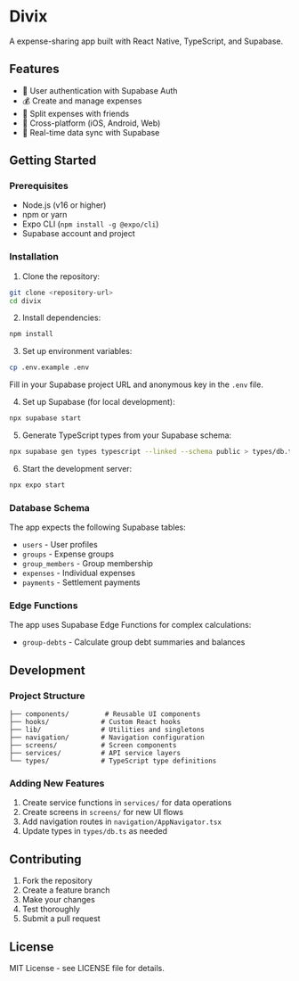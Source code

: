 # Divix

A expense-sharing app built with React Native, TypeScript, and Supabase.

## Features

- 🔐 User authentication with Supabase Auth
- 💰 Create and manage expenses
- 👥 Split expenses with friends
- 📱 Cross-platform (iOS, Android, Web)
- 💾 Real-time data sync with Supabase

## Getting Started

### Prerequisites

- Node.js (v16 or higher)
- npm or yarn
- Expo CLI (`npm install -g @expo/cli`)
- Supabase account and project

### Installation

1. Clone the repository:
```bash
git clone <repository-url>
cd divix
```

2. Install dependencies:
```bash
npm install
```

3. Set up environment variables:
```bash
cp .env.example .env
```
Fill in your Supabase project URL and anonymous key in the `.env` file.

4. Set up Supabase (for local development):
```bash
npx supabase start
```

5. Generate TypeScript types from your Supabase schema:
```bash
npx supabase gen types typescript --linked --schema public > types/db.ts
```

6. Start the development server:
```bash
npx expo start
```

### Database Schema

The app expects the following Supabase tables:

- `users` - User profiles
- `groups` - Expense groups
- `group_members` - Group membership
- `expenses` - Individual expenses
- `payments` - Settlement payments

### Edge Functions

The app uses Supabase Edge Functions for complex calculations:

- `group-debts` - Calculate group debt summaries and balances

## Development

### Project Structure

```
├── components/         # Reusable UI components
├── hooks/             # Custom React hooks
├── lib/               # Utilities and singletons
├── navigation/        # Navigation configuration
├── screens/           # Screen components
├── services/          # API service layers
└── types/             # TypeScript type definitions
```

### Adding New Features

1. Create service functions in `services/` for data operations
2. Create screens in `screens/` for new UI flows
3. Add navigation routes in `navigation/AppNavigator.tsx`
4. Update types in `types/db.ts` as needed

## Contributing

1. Fork the repository
2. Create a feature branch
3. Make your changes
4. Test thoroughly
5. Submit a pull request

## License

MIT License - see LICENSE file for details. 